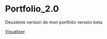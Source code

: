 # Portfolio_2.0
Deuxième version de mon portfolio version beta

[Visualiser](https://maximumjs.github.io/Portfolio_2.0/)
